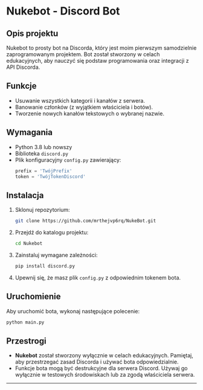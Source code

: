 # Nukebot - Discord Bot

## Opis projektu
Nukebot to prosty bot na Discorda, który jest moim pierwszym samodzielnie zaprogramowanym projektem. Bot został stworzony w celach edukacyjnych, aby nauczyć się podstaw programowania oraz integracji z API Discorda.

## Funkcje
- Usuwanie wszystkich kategorii i kanałów z serwera.
- Banowanie członków (z wyjątkiem właściciela i botów).
- Tworzenie nowych kanałów tekstowych o wybranej nazwie.

## Wymagania
- Python 3.8 lub nowszy
- Biblioteka `discord.py`
- Plik konfiguracyjny `config.py` zawierający:
  ```python
  prefix = 'TwójPrefix'
  token = 'TwójTokenDiscord'
  ```

## Instalacja
1. Sklonuj repozytorium:
   ```bash
   git clone https://github.com/mrthejvp6rq/NukeBot.git
   ```
2. Przejdź do katalogu projektu:
   ```bash
   cd Nukebot
   ```
3. Zainstaluj wymagane zależności:
   ```bash
   pip install discord.py
   ```
4. Upewnij się, że masz plik `config.py` z odpowiednim tokenem bota.

## Uruchomienie
Aby uruchomić bota, wykonaj następujące polecenie:
```bash
python main.py
```

## Przestrogi
- **Nukebot** został stworzony wyłącznie w celach edukacyjnych. Pamiętaj, aby przestrzegać zasad Discorda i używać bota odpowiedzialnie.
- Funkcje bota mogą być destrukcyjne dla serwera Discord. Używaj go wyłącznie w testowych środowiskach lub za zgodą właściciela serwera.

---


